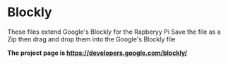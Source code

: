 # Blockly

These files extend Google's Blockly for the Rapberyy Pi
Save the file as a Zip then drag and drop them into the Google's Blockly file


**The project page is https://developers.google.com/blockly/**

